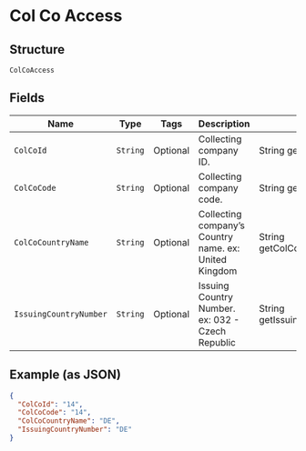
# Col Co Access

## Structure

`ColCoAccess`

## Fields

| Name | Type | Tags | Description | Getter | Setter |
|  --- | --- | --- | --- | --- | --- |
| `ColCoId` | `String` | Optional | Collecting company ID. | String getColCoId() | setColCoId(String colCoId) |
| `ColCoCode` | `String` | Optional | Collecting company code. | String getColCoCode() | setColCoCode(String colCoCode) |
| `ColCoCountryName` | `String` | Optional | Collecting company’s Country name. ex: United Kingdom | String getColCoCountryName() | setColCoCountryName(String colCoCountryName) |
| `IssuingCountryNumber` | `String` | Optional | Issuing Country Number.<br>ex: 032 - Czech Republic | String getIssuingCountryNumber() | setIssuingCountryNumber(String issuingCountryNumber) |

## Example (as JSON)

```json
{
  "ColCoId": "14",
  "ColCoCode": "14",
  "ColCoCountryName": "DE",
  "IssuingCountryNumber": "DE"
}
```

